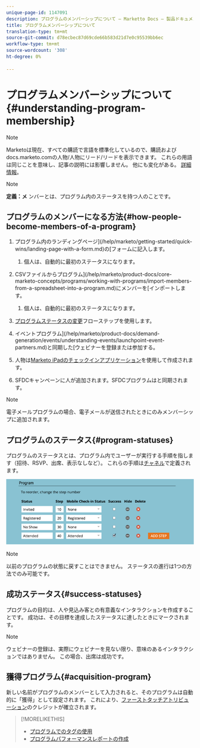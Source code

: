 ```yaml
---
unique-page-id: 1147091
description: プログラムのメンバーシップについて — Marketto Docs — 製品ドキュメント
title: プログラムメンバーシップについて
translation-type: tm+mt
source-git-commit: d78ecbec87d69cde66b583d21d7e0c95539bb6ec
workflow-type: tm+mt
source-wordcount: '308'
ht-degree: 0%

---
```



# プログラムメンバーシップについて{#understanding-program-membership}

>[!NOTE]
>
>Marketoは現在、すべての購読で言語を標準化しているので、購読およびdocs.marketo.comの人物/人物にリード/リードを表示できます。 これらの用語は同じことを意味し、記事の説明には影響しません。 他にも変化がある。 [詳細情報](/help/marketo/product-docs/crm-sync/salesforce-sync/understanding-the-salesforce-sync.md)。

>[!NOTE]
>
>**定義：メ** ンバーとは、プログラム内のステータスを持つ人のことです。

## プログラムのメンバーになる方法{#how-people-become-members-of-a-program}

1. プログラム内のランディングページ](/help/marketo/getting-started/quick-wins/landing-page-with-a-form.md)の[フォームに記入します。

   1. 個人は、自動的に最初のステータスになります。

1. CSVファイルからプログラム](/help/marketo/product-docs/core-marketo-concepts/programs/working-with-programs/import-members-from-a-spreadsheet-into-a-program.md)にメンバーを[インポートします。

   1. 個人は、自動的に最初のステータスになります。

1. [プログラムステータスの変更](/help/marketo/product-docs/core-marketo-concepts/smart-campaigns/program-flow-actions/change-program-status.md)フローステップを使用します。
1. イベントプログラム](/help/marketo/product-docs/demand-generation/events/understanding-events/launchpoint-event-partners.md)と同期した[ウェビナーを登録または参加する。
1. 人物は[Marketo iPadのチェックインアプリケーション](/help/marketo/product-docs/core-marketo-concepts/mobile-apps/event-check-in/check-people-into-your-event-from-your-tablet.md)を使用して作成されます。
1. SFDCキャンペーンに人が追加されます。SFDCプログラムは[](/help/marketo/product-docs/crm-sync/salesforce-sync/sfdc-sync-details/sfdc-sync-campaign-sync.md)と同期されます。

>[!NOTE]
>
>電子メールプログラムの場合、電子メールが送信されたときにのみメンバーシップに追加されます。

## プログラムのステータス{#program-statuses}

プログラムのステータスとは、プログラム内でユーザーが実行する手順を指します（招待、RSVP、出席、表示なしなど）。 これらの手順は[チャネル](/help/marketo/product-docs/administration/tags/create-a-program-channel.md)で定義されます。

![](assets/image2015-2-5-15-3a14-3a48.png)

>[!NOTE]
>
>以前のプログラムの状態に戻すことはできません。 ステータスの進行は1つの方法でのみ可能です。

## 成功ステータス{#success-statuses}

プログラムの目的は、人や見込み客との有意義なインタラクションを作成することです。 成功は、その目標を達成したステータスに達したときにマークされます。

>[!NOTE]
>
>ウェビナーの登録は、実際にウェビナーを見ない限り、意味のあるインタラクションではありません。 この場合、出席は成功です。

## 獲得プログラム{#acquisition-program}

新しい名前がプログラムのメンバーとして入力されると、そのプログラムは自動的に「獲得」として設定されます。 これにより、[ファーストタッチアトリビューション](/help/marketo/product-docs/reporting/revenue-cycle-analytics/revenue-tools/attribution/understanding-attribution.md)のクレジットが確立されます。

>[!MORELIKETHIS]
>
>* [プログラムでのタグの使用](/help/marketo/product-docs/core-marketo-concepts/programs/working-with-programs/understanding-tags/use-tags-in-a-program.md)
>* [プログラムパフォーマンスレポートの作成](/help/marketo/product-docs/core-marketo-concepts/programs/program-performance-report/create-a-program-performance-report.md)

